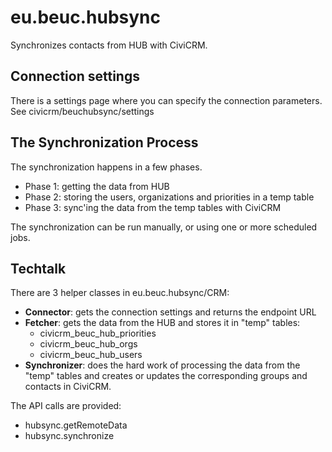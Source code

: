 # eu.beuc.hubsync

Synchronizes contacts from HUB with CiviCRM.

## Connection settings

There is a settings page where you can specify the connection parameters.
See civicrm/beuchubsync/settings

## The Synchronization Process

The synchronization happens in a few phases.

 * Phase 1: getting the data from HUB
 * Phase 2: storing the users, organizations and priorities in a temp table
 * Phase 3: sync'ing the data from the temp tables with CiviCRM

The synchronization can be run manually, or using one or more scheduled jobs.
 
## Techtalk
 
There are 3 helper classes in eu.beuc.hubsync/CRM:
 
 * **Connector**: gets the connection settings and returns the endpoint URL
 * **Fetcher**: gets the data from the HUB and stores it in "temp" tables:
   * civicrm_beuc_hub_priorities
   * civicrm_beuc_hub_orgs
   * civicrm_beuc_hub_users  
* **Synchronizer**: does the hard work of processing the data from the "temp" tables and creates or updates the corresponding groups and contacts in CiviCRM.

The API calls are provided:
 * hubsync.getRemoteData
 * hubsync.synchronize
 

